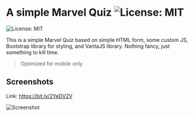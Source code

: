 # A simple Marvel Quiz ![License: MIT](https://img.shields.io/badge/License-MIT-yellow.svg)
![License: MIT](https://img.shields.io/badge/License-MIT-yellow.svg)

This is a simple Marvel Quiz based on simple HTML form, some custom JS, Bootstrap library for styling, and VantaJS library. Nothing fancy, just something to kill time.
>Optimized for mobile only
## Screenshots
Link: https://bit.ly/2YeDV2V

![Screenshot](https://lh3.googleusercontent.com/5HScb9U976OoJ-ZRd0bfl_IToSHa3-795m6bw8Ywf1GR0LNziorJDpuhcAsYHGNiektUYHp4sKbKtfppQU5kp5lLqYRuUi4fxrk3RLhy3Xmm467Dv1b00oK85ylxhlxK3LuKwaXNSyw=w322-h696-no)
